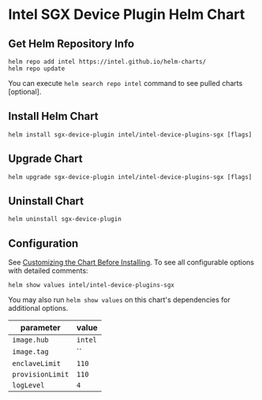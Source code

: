 # Intel SGX Device Plugin Helm Chart

## Get Helm Repository Info
```
helm repo add intel https://intel.github.io/helm-charts/
helm repo update
```

You can execute `helm search repo intel` command to see pulled charts [optional].

## Install Helm Chart
```
helm install sgx-device-plugin intel/intel-device-plugins-sgx [flags]
```
## Upgrade Chart
```
helm upgrade sgx-device-plugin intel/intel-device-plugins-sgx [flags]
```

## Uninstall Chart
```
helm uninstall sgx-device-plugin
```

## Configuration
See [Customizing the Chart Before Installing](https://helm.sh/docs/intro/using_helm/#customizing-the-chart-before-installing). To see all configurable options with detailed comments:

```console
helm show values intel/intel-device-plugins-sgx
```

You may also run `helm show values` on this chart's dependencies for additional options.

|parameter| value |
|---------|-----------|
| `image.hub` | `intel` |
| `image.tag` | `` |
| `enclaveLimit` | `110` |
| `provisionLimit` | `110` |
| `logLevel` | `4` |